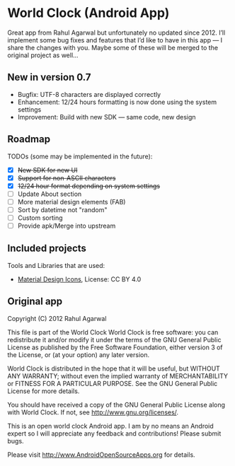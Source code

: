 # World Clock (Android App)
Great app from Rahul Agarwal but unfortunately no updated since 2012. I’ll implement some bug fixes and features that I’d like to have in this app — I share the changes with you. Maybe some of these will be merged to the original project as well…

## New in version 0.7
* Bugfix: UTF-8 characters are displayed correctly
* Enhancement: 12/24 hours formatting is now done using the system settings 
* Improvement: Build with new SDK — same code, new design

## Roadmap
TODOs (some may be implemented in the future):

- [x] ~~New SDK for new UI~~
- [x] ~~Support for non-ASCII characters~~
- [x] ~~12/24 hour format depending on system settings~~
- [ ] Update About section
- [ ] More material design elements (FAB)
- [ ] Sort by datetime not "random"
- [ ] Custom sorting
- [ ] Provide apk/Merge into upstream

## Included projects
Tools and Libraries that are used:

- [Material Design Icons](https://www.google.com/design/icons/), License: CC BY 4.0

## Original app

  Copyright (C) 2012 Rahul Agarwal
 
  This file is part of the World Clock
  World Clock is free software: you can redistribute it and/or modify
  it under the terms of the GNU General Public License as published by
  the Free Software Foundation, either version 3 of the License, or
  (at your option) any later version.
  
  World Clock is distributed in the hope that it will be useful,
  but WITHOUT ANY WARRANTY; without even the implied warranty of
  MERCHANTABILITY or FITNESS FOR A PARTICULAR PURPOSE.  See the
  GNU General Public License for more details.
  
  You should have received a copy of the GNU General Public License
  along with World Clock.  If not, see <http://www.gnu.org/licenses/>.


This is an open world clock Android app. I am by no means an Android expert so I will appreciate any feedback and contributions! 
Please submit bugs.

Please visit http://www.AndroidOpenSourceApps.org for details.